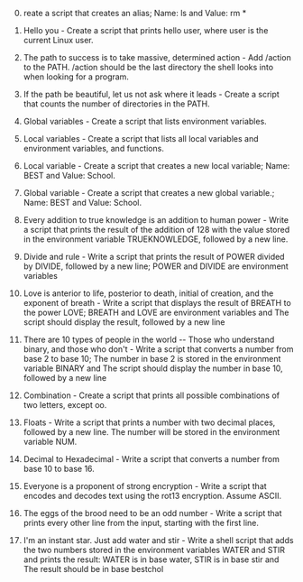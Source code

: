 0. reate a script that creates an alias; Name: ls and Value: rm *



1. Hello you - Create a script that prints hello user, where user is the current Linux user.

2. The path to success is to take massive, determined action - Add /action to the PATH. /action should be the last directory the shell looks into when looking for a program.

3. If the path be beautiful, let us not ask where it leads - Create a script that counts the number of directories in the PATH.

4. Global variables - Create a script that lists environment variables.

5. Local variables - Create a script that lists all local variables and environment variables, and functions.

6. Local variable - Create a script that creates a new local variable; Name: BEST and Value: School.

7. Global variable - Create a script that creates a new global variable.; Name: BEST and Value: School.

8. Every addition to true knowledge is an addition to human power - Write a script that prints the result of the addition of 128 with the value stored in the environment variable TRUEKNOWLEDGE, followed by a new line.

9. Divide and rule - Write a script that prints the result of POWER divided by DIVIDE, followed by a new line; POWER and DIVIDE are environment variables

10. Love is anterior to life, posterior to death, initial of creation, and the exponent of breath - Write a script that displays the result of BREATH to the power LOVE; BREATH and LOVE are environment variables and The script should display the result, followed by a new line

11. There are 10 types of people in the world -- Those who understand binary, and those who don't - Write a script that converts a number from base 2 to base 10; The number in base 2 is stored in the environment variable BINARY and The script should display the number in base 10, followed by a new line

12. Combination - Create a script that prints all possible combinations of two letters, except oo.

13. Floats - Write a script that prints a number with two decimal places, followed by a new line. The number will be stored in the environment variable NUM.

14. Decimal to Hexadecimal - Write a script that converts a number from base 10 to base 16.

15. Everyone is a proponent of strong encryption - Write a script that encodes and decodes text using the rot13 encryption. Assume ASCII.

16. The eggs of the brood need to be an odd number - Write a script that prints every other line from the input, starting with the first line.

17. I'm an instant star. Just add water and stir - Write a shell script that adds the two numbers stored in the environment variables WATER and STIR and prints the result: WATER is in base water, STIR is in base stir and The result should be in base bestchol

